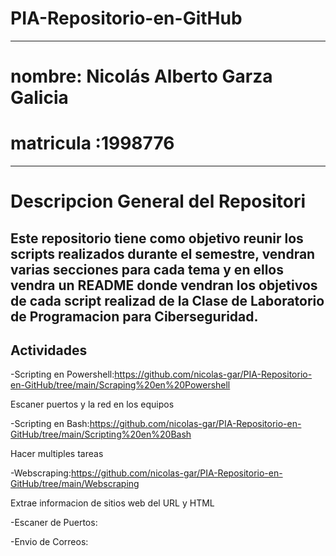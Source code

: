 
# PIA-Repositorio-en-GitHub

---

# nombre: Nicolás Alberto Garza Galicia

# matricula :1998776
---
# Descripcion General del Repositori
Este repositorio tiene como objetivo reunir los scripts realizados durante el semestre, vendran varias secciones  para cada  tema y en ellos vendra un README donde vendran los objetivos de cada script realizad de la Clase  de Laboratorio de Programacion para Ciberseguridad.
---
## Actividades
-Scripting en Powershell:https://github.com/nicolas-gar/PIA-Repositorio-en-GitHub/tree/main/Scraping%20en%20Powershell

Escaner puertos y la red en los equipos

-Scripting en Bash:https://github.com/nicolas-gar/PIA-Repositorio-en-GitHub/tree/main/Scripting%20en%20Bash

Hacer multiples tareas

-Webscraping:https://github.com/nicolas-gar/PIA-Repositorio-en-GitHub/tree/main/Webscraping

Extrae informacion de sitios web del URL y HTML 

-Escaner de Puertos:

-Envio de Correos:


